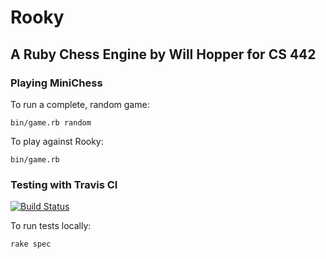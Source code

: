 # Rooky
## A Ruby Chess Engine by Will Hopper for CS 442

### Playing MiniChess
To run a complete, random game:

    bin/game.rb random

To play against Rooky:

    bin/game.rb
### Testing with Travis CI
[![Build Status](https://api.travis-ci.org/Whopper92/chessbot.png)](https://api.travis-ci.org/Whopper92/chessbot.png)

To run tests locally:

    rake spec
